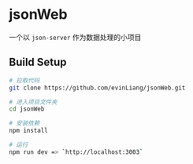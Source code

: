 # jsonWeb
一个以 `json-server` 作为数据处理的小项目

## Build Setup

``` bash
# 拉取代码
git clone https://github.com/evinLiang/jsonWeb.git

# 进入项目文件夹
cd jsonWeb

# 安装依赖
npm install

# 运行
npm run dev => `http://localhost:3003`

```